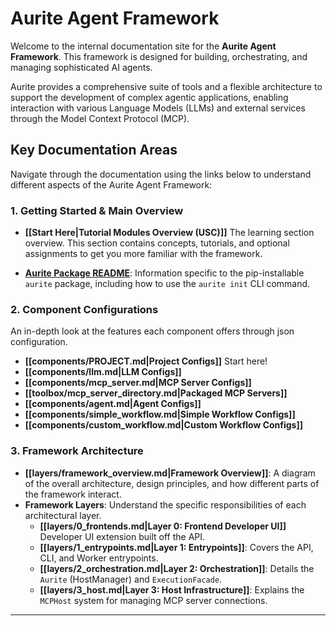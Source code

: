 # Aurite Agent Framework

Welcome to the internal documentation site for the **Aurite Agent Framework**. This framework is designed for building, orchestrating, and managing sophisticated AI agents.

Aurite provides a comprehensive suite of tools and a flexible architecture to support the development of complex agentic applications, enabling interaction with various Language Models (LLMs) and external services through the Model Context Protocol (MCP).

## Key Documentation Areas

Navigate through the documentation using the links below to understand different aspects of the Aurite Agent Framework:

### 1. Getting Started & Main Overview

*   **[[Start Here|Tutorial Modules Overview (USC)]]** The learning section overview. This section contains concepts, tutorials, and optional assignments to get you more familiar with the framework.

* **[Aurite Package README](https://github.com/Aurite-ai/aurite-agents/blob/main/README_packaged.md)**: Information specific to the pip-installable `aurite` package, including how to use the `aurite init` CLI command.

### 2. Component Configurations
An in-depth look at the features each component offers through json configuration.
*   **[[components/PROJECT.md|Project Configs]]** Start here!
*   **[[components/llm.md|LLM Configs]]**
*   **[[components/mcp_server.md|MCP Server Configs]]**
*   **[[toolbox/mcp_server_directory.md|Packaged MCP Servers]]**
*   **[[components/agent.md|Agent Configs]]**
*   **[[components/simple_workflow.md|Simple Workflow Configs]]**
*   **[[components/custom_workflow.md|Custom Workflow Configs]]**

### 3. Framework Architecture
*   **[[layers/framework_overview.md|Framework Overview]]**: A diagram of the overall architecture, design principles, and how different parts of the framework interact.
*   **Framework Layers**: Understand the specific responsibilities of each architectural layer.
    *   **[[layers/0_frontends.md|Layer 0: Frontend Developer UI]]** Developer UI extension built off the API.
    *   **[[layers/1_entrypoints.md|Layer 1: Entrypoints]]**: Covers the API, CLI, and Worker entrypoints.
    *   **[[layers/2_orchestration.md|Layer 2: Orchestration]]**: Details the `Aurite` (HostManager) and `ExecutionFacade`.
    *   **[[layers/3_host.md|Layer 3: Host Infrastructure]]**: Explains the `MCPHost` system for managing MCP server connections.


---
